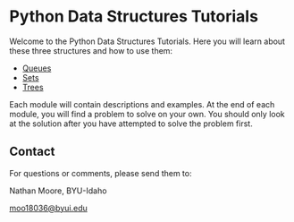 # Python Data Structures Tutorials
Welcome to the Python Data Structures Tutorials. Here you will learn about these three structures and how to use them:

- [Queues](1-queues.md)
- [Sets](2-sets.md)
- [Trees](3-trees.md)

Each module will contain descriptions and examples.  At the end of each module, you will find a problem to solve on your own.  You should only look at the solution after you have attempted to solve the problem first.

## Contact

For questions or comments, please send them to:

Nathan Moore, BYU-Idaho

moo18036@byui.edu